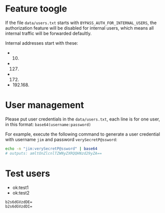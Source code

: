 
# Feature toogle

If the file `data/users.txt` starts with `BYPASS_AUTH_FOR_INTERNAL_USERS`, the authorization feature will be disabled for internal users, which means all internal traffic will be forwarded defaultly.

Internal addresses start with these:

* 10.
* 127.
* 172.
* 192.168.

# User management

Please put user credentials in the `data/users.txt`, each line is for one user, in this format: `base64(username:password)`

For example, execute the following command to generate a user credential with username `jim` and password `verySecretP@ssword`:

```sh
echo -n "jim:verySecretP@ssword" | base64
# outputs: amltOnZlcnlTZWNyZXRQQHNzd29yZA==
```

# Test users

* ok:test1
* ok:test2

```
b2s6dGVzdDE=
b2s6dGVzdDI=
```
